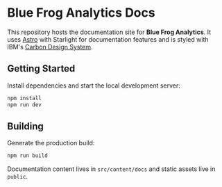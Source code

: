 # Blue Frog Analytics Docs

This repository hosts the documentation site for **Blue Frog Analytics**. It uses [Astro](https://astro.build) with Starlight for documentation features and is styled with IBM's [Carbon Design System](https://carbondesignsystem.com).

## Getting Started

Install dependencies and start the local development server:

```bash
npm install
npm run dev
```

## Building

Generate the production build:

```bash
npm run build
```

Documentation content lives in `src/content/docs` and static assets live in `public`.

